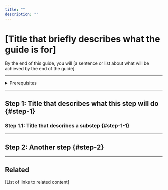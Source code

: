 ```yaml
---
title: ""
description: ""
---
```


# [Title that briefly describes what the guide is for]

<!-- This section is a brief introduction into the guide's topic. -->

By the end of this guide, you will [a sentence or list about what will be achieved by the end of the guide].

---

<!-- This section lists the prerequisites users must complete before they should/can proceed. For concepts, we should list the other concepts they should be familiar with first. -->

<details>
  <summary>Prerequisites</summary>

To follow the steps in this guide, you'll need:

- A basic understanding of Dagster concepts such as assets and resources
<!-- - Ex: To use asset checks, users should understand Asset definitions first
- Another one
- One more -->

</details>


---

## Step 1: Title that describes what this step will do {#step-1}

<!-- 
For section / step heaings:

- Titles should describe an action, ex: "Generate a token"
- Don't use gerunds (-ing) in titles, as it can cause issues with translation + SEO 
- Each section heading should have an ID that includes the word 'step' and the number of the step, ex: {#step-1}
-->

### Step 1.1: Title that describes a substep {#step-1-1}

<!-- - If a step would benefit by being broken into smaller steps, follow this section's formatting
- Each substep should get an H3 and start with Step N., followed by the number of the substep -->

---

## Step 2: Another step {#step-2}

---

## Related

[List of links to related content]